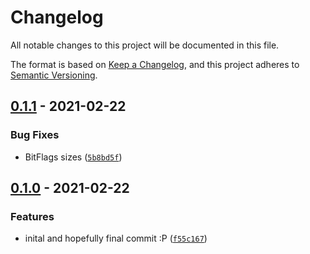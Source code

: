 # Changelog

All notable changes to this project will be documented in this file.

The format is based on [Keep a Changelog], and this project adheres to
[Semantic Versioning].

## [0.1.1] - 2021-02-22

### Bug Fixes

- BitFlags sizes ([`5b8bd5f`])

## [0.1.0] - 2021-02-22

### Features

- inital and hopefully final commit :P ([`f55c167`])

[keep a changelog]: https://keepachangelog.com/en/1.0.0/
[semantic versioning]: https://semver.org/spec/v2.0.0.html
[0.1.1]: https://github.com/denosaurs/byte_type/compare/0.1.0...0.1.1
[`5b8bd5f`]: https://github.com/denosaurs/byte_type/commit/5b8bd5fa7c5bced240d3748794820cd299e7f1a5
[0.1.0]: https://github.com/denosaurs/byte_type/compare/0.1.0
[`f55c167`]: https://github.com/denosaurs/byte_type/commit/f55c1670344db498bb99489dd52fdeff50ef6291
